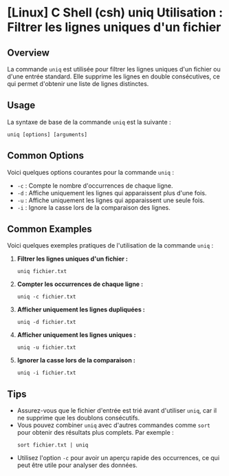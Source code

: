 # [Linux] C Shell (csh) uniq Utilisation : Filtrer les lignes uniques d'un fichier

## Overview
La commande `uniq` est utilisée pour filtrer les lignes uniques d'un fichier ou d'une entrée standard. Elle supprime les lignes en double consécutives, ce qui permet d'obtenir une liste de lignes distinctes.

## Usage
La syntaxe de base de la commande `uniq` est la suivante :

```shell
uniq [options] [arguments]
```

## Common Options
Voici quelques options courantes pour la commande `uniq` :

- `-c` : Compte le nombre d'occurrences de chaque ligne.
- `-d` : Affiche uniquement les lignes qui apparaissent plus d'une fois.
- `-u` : Affiche uniquement les lignes qui apparaissent une seule fois.
- `-i` : Ignore la casse lors de la comparaison des lignes.

## Common Examples
Voici quelques exemples pratiques de l'utilisation de la commande `uniq` :

1. **Filtrer les lignes uniques d'un fichier :**
   ```shell
   uniq fichier.txt
   ```

2. **Compter les occurrences de chaque ligne :**
   ```shell
   uniq -c fichier.txt
   ```

3. **Afficher uniquement les lignes dupliquées :**
   ```shell
   uniq -d fichier.txt
   ```

4. **Afficher uniquement les lignes uniques :**
   ```shell
   uniq -u fichier.txt
   ```

5. **Ignorer la casse lors de la comparaison :**
   ```shell
   uniq -i fichier.txt
   ```

## Tips
- Assurez-vous que le fichier d'entrée est trié avant d'utiliser `uniq`, car il ne supprime que les doublons consécutifs.
- Vous pouvez combiner `uniq` avec d'autres commandes comme `sort` pour obtenir des résultats plus complets. Par exemple :
  ```shell
  sort fichier.txt | uniq
  ```
- Utilisez l'option `-c` pour avoir un aperçu rapide des occurrences, ce qui peut être utile pour analyser des données.